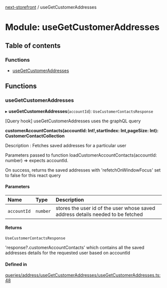 [next-storefront](../README.md) / useGetCustomerAddresses

# Module: useGetCustomerAddresses

## Table of contents

### Functions

- [useGetCustomerAddresses](useGetCustomerAddresses.md#usegetcustomeraddresses)

## Functions

### useGetCustomerAddresses

▸ **useGetCustomerAddresses**(`accountId`): `UseCustomerContactsResponse`

[Query hook] useGetCustomerAddresses uses the graphQL query

<b>customerAccountContacts(accountId: Int!,startIndex: Int,pageSize: Int): CustomerContactCollection</b>

Description : Fetches saved addresses for a particular user

Parameters passed to function loadCustomerAccountContacts(accountId: number) => expects accountId.

On success, returns the saved addresses with 'refetchOnWindowFocus' set to false for this react query

#### Parameters

| Name        | Type     | Description                                                                     |
| :---------- | :------- | :------------------------------------------------------------------------------ |
| `accountId` | `number` | stores the user id of the user whose saved address details needed to be fetched |

#### Returns

`UseCustomerContactsResponse`

'response?.customerAccountContacts' which contains all the saved addresses details for the requested user based on accountId

#### Defined in

[queries/address/useGetCustomerAddresses/useGetCustomerAddresses.ts:48](https://github.com/KiboSoftware/nextjs-storefront/blob/474c22ea/hooks/queries/address/useGetCustomerAddresses/useGetCustomerAddresses.ts#L48)
